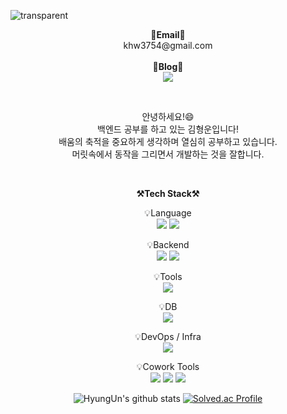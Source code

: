 ![transparent](https://capsule-render.vercel.app/api?type=transparent&fontColor=703ee5&text=HyungUn`s%20GitHub%20&height=150&fontSize=55&desc=Welcome!&descAlignY=75&descAlign=50)

<p align="center">
<Strong>📧Email📧</Strong><br>khw3754@gmail.com<br><br>
<Strong>🔗Blog🔗</Strong><br>
<a href="https://hhyung.tistory.com/" target="_blank"><img src="https://img.shields.io/badge/Tistory-535D6C?style=flat-square&logo=Tistory&logoColor=white"/></a>
</p>
<br>

<p align="center">
안녕하세요!😄<br>
백엔드 공부를 하고 있는 김형운입니다!<br>
배움의 축적을 중요하게 생각하며 열심히 공부하고 있습니다.<br>
머릿속에서 동작을 그리면서 개발하는 것을 잘합니다.
</p>

<br>

<p align="center">
    <Strong>⚒️Tech Stack⚒️</Strong><br>
</p>

<p align="center" display="inline-block">
    💡Language <br>
    <img src="https://img.shields.io/badge/JAVA-007396?style=for-the-badge&logo=java&logoColor=white"> 
    <img src="https://img.shields.io/badge/Python-3776AB?style=for-the-badge&logo=Python&logoColor=white">
</p>
<p align="center" display="inline-block">
    💡Backend <br>
    <img src="https://img.shields.io/badge/Spring-6DB33F?style=for-the-badge&logo=Spring&logoColor=white">
    <img src="https://img.shields.io/badge/SpringBoot-6DB33F?style=for-the-badge&logo=SpringBoot&logoColor=white">
</p>
<p align="center" display="inline-block">
    💡Tools <br>
    <img src="https://img.shields.io/badge/IntelliJ-000000?style=for-the-badge&logo=IntelliJ IDEA&logoColor=white"> 
</p>
<p align="center" display="inline-block">
    💡DB <br>
    <img src="https://img.shields.io/badge/mysql-4479A1?style=for-the-badge&logo=mysql&logoColor=white">
</p>
<p align="center" display="inline-block">
    💡DevOps / Infra <br>
    <img src="https://img.shields.io/badge/AWS-232F3E?style=for-the-badge&logo=Amazon AWS&logoColor=white">
</p>
<p align="center" display="inline-block">
    💡Cowork Tools <br>
    <img src="https://img.shields.io/badge/Github-000000?style=for-the-badge&logo=github&logoColor=white">
    <img src="https://img.shields.io/badge/Notion-000000?style=for-the-badge&logo=notion&logoColor=white">
    <img src="https://img.shields.io/badge/Slack-4A154B?style=for-the-badge&logo=slack&logoColor=white">
</p>
<p align="center" display="inline-block">

<p align="center">

<div align="center">
    
![HyungUn's github stats](https://github-readme-stats.vercel.app/api?username=khw3754&show_icons=true)
[![Solved.ac Profile](http://mazassumnida.wtf/api/v2/generate_badge?boj=khw3754)](https://solved.ac/khw3754/)
    
</div>

